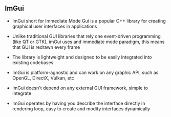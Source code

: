 ## ImGui

- ImGui short for Immediate Mode Gui is a popular C++ library for creating graphical user interfaces in applications

- Unlike traditional GUI libraries that rely one event-driven programming (like QT or GTK), imGui uses and immediate mode paradigm, this means that GUI is redrawn every frame
- The library is lightweight and designed to be easily integrated into existing codebases
- ImGui is platform-agnostic and can work on any graphic API, such as OpenGL, DirectX, Vulkan, etc
- ImGui doesn't depend on any external GUI framework, simple to integrate
- ImGui operates by having you describe the interface directly in rendering loop, easy to create and modify interfaces dynamically
